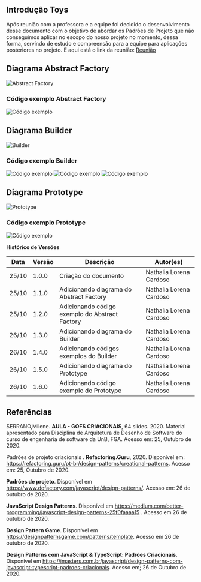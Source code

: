## Introdução Toys

Após reunião com a professora e a equipe foi decidido o desenvolvimento desse documento com o objetivo de abordar os Padrões de Projeto que não conseguimos aplicar no escopo do nosso projeto no momento, dessa forma, servindo de estudo e compreensão para a equipe para aplicações posteriores no projeto. E aqui está o link da reunião: [Reunião](https://teams.microsoft.com/l/channel/19%3ae595cf6cc5214fa98300b044b21f7ab7%40thread.tacv2/Geral?groupId=d1a1d9e3-ea25-46e9-a59c-3606cf72fc81&tenantId=ec359ba1-630b-4d2b-b833-c8e6d48f8059)

## Diagrama Abstract Factory

![Abstract Factory](https://imgur.com/w12gxUJ.png)

### Código exemplo Abstract Factory

![Código exemplo](https://imgur.com/eyzAjhx.png)

## Diagrama Builder

![Builder](https://imgur.com/sztVX9t.png)

### Código exemplo Builder

![Código exemplo](https://imgur.com/uknsHsj.png)
![Código exemplo](https://imgur.com/a8mXWmL.png)
![Código exemplo](https://imgur.com/NeZqbcp.png)

## Diagrama Prototype

![Prototype](https://imgur.com/Vm1C5UM.png)

### Código exemplo Prototype

![Código exemplo](https://imgur.com/zaPPIau.png)

**Histórico de Versões**

| Data | Versão | Descrição | Autor(es) |
| --- | --- | --- | --- |
| 25/10 | 1.0.0 | Criação do documento | Nathalia Lorena Cardoso |
| 25/10 | 1.1.0 |  Adicionando diagrama do Abstract Factory| Nathalia Lorena Cardoso |
| 25/10 | 1.2.0 |  Adicionando código exemplo do Abstract Factory| Nathalia Lorena Cardoso |
| 26/10 | 1.3.0 |  Adicionando diagrama do Builder| Nathalia Lorena Cardoso |
| 26/10 | 1.4.0 |  Adicionando códigos exemplos do Builder| Nathalia Lorena Cardoso |
| 26/10 | 1.5.0 |  Adicionando diagrama do Prototype| Nathalia Lorena Cardoso |
| 26/10 | 1.6.0 |  Adicionando código exemplo do Prototype| Nathalia Lorena Cardoso |

## Referências

SERRANO,Milene. **AULA - GOFS CRIACIONAIS**, 64 slides. 2020. Material apresentado para Disciplina de Arquitetura de Desenho de Software do curso de engenharia de software da UnB, FGA. Acesso em: 25, Outubro de 2020.

Padrões de projeto criacionais . **Refactoring.Guru**, 2020. Disponível em: <https://refactoring.guru/pt-br/design-patterns/creational-patterns>. Acesso em: 25, Outubro de 2020.

**Padrões de projeto**. Disponível em <https://www.dofactory.com/javascript/design-patterns/>. Acesso em: 26 de outubro de 2020.

**JavaScript Design Patterns**. Disponível em <https://medium.com/better-programming/javascript-design-patterns-25f0faaaa15> . Acesso em 26 de outubro de 2020.

**Design Pattern Game**. Disponível em <https://designpatternsgame.com/patterns/template>. Acesso em 26 de outubro de 2020.

**Design Patterns com JavaScript & TypeScript: Padrões Criacionais**. Disponível em <https://imasters.com.br/javascript/design-patterns-com-javascript-typescript-padroes-criacionais>. Acesso em; 26 de Outubro de 2020.
